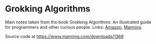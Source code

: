 # Grokking Algorithms

Main notes taken from the book Grokking Algorithms: An illustrated guide for programmers and other curious people. Links: [Amazon](https://www.amazon.com/Grokking-Algorithms-illustrated-programmers-curious/dp/1617292230), [Manning](https://www.manning.com/books/grokking-algorithms).

Source code at https://www.manning.com/downloads/1368

